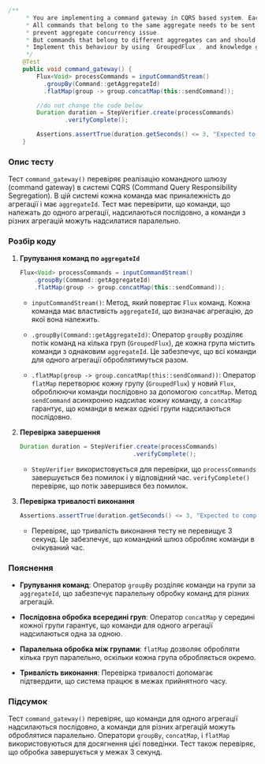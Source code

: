 ```java
/**
     * You are implementing a command gateway in CQRS based system. Each command belongs to an aggregate and has `aggregateId`.
     * All commands that belong to the same aggregate needs to be sent sequentially, after previous command was sent, to
     * prevent aggregate concurrency issue.
     * But commands that belong to different aggregates can and should be sent in parallel.
     * Implement this behaviour by using `GroupedFlux`, and knowledge gained from the previous exercises.
     */
    @Test
    public void command_gateway() {
        Flux<Void> processCommands = inputCommandStream()
          .groupBy(Command::getAggregateId)
          .flatMap(group -> group.concatMap(this::sendCommand));

        //do not change the code below
        Duration duration = StepVerifier.create(processCommands)
                .verifyComplete();

        Assertions.assertTrue(duration.getSeconds() <= 3, "Expected to complete in less than 3 seconds");
    }
```
### Опис тесту

Тест `command_gateway()` перевіряє реалізацію командного шлюзу (command gateway) в системі CQRS (Command Query Responsibility Segregation). В цій системі кожна команда має приналежність до агрегації і має `aggregateId`. Тест має перевірити, що команди, що належать до одного агрегації, надсилаються послідовно, а команди з різних агрегацій можуть надсилатися паралельно.

### Розбір коду

1. **Групування команд по `aggregateId`**

   ```java
   Flux<Void> processCommands = inputCommandStream()
       .groupBy(Command::getAggregateId)
       .flatMap(group -> group.concatMap(this::sendCommand));
   ```

    - `inputCommandStream()`: Метод, який повертає `Flux` команд. Кожна команда має властивість `aggregateId`, що визначає агрегацію, до якої вона належить.

    - `.groupBy(Command::getAggregateId)`: Оператор `groupBy` розділяє потік команд на кілька груп (`GroupedFlux`), де кожна група містить команди з однаковим `aggregateId`. Це забезпечує, що всі команди для одного агрегації оброблятимуться разом.

    - `.flatMap(group -> group.concatMap(this::sendCommand))`: Оператор `flatMap` перетворює кожну групу (`GroupedFlux`) у новий `Flux`, оброблюючи команди послідовно за допомогою `concatMap`. Метод `sendCommand` асинхронно надсилає кожну команду, а `concatMap` гарантує, що команди в межах однієї групи надсилаються послідовно.

2. **Перевірка завершення**

   ```java
   Duration duration = StepVerifier.create(processCommands)
                                   .verifyComplete();
   ```

    - `StepVerifier` використовується для перевірки, що `processCommands` завершується без помилок і у відповідний час. `verifyComplete()` перевіряє, що потік завершився без помилок.

3. **Перевірка тривалості виконання**

   ```java
   Assertions.assertTrue(duration.getSeconds() <= 3, "Expected to complete in less than 3 seconds");
   ```

    - Перевіряє, що тривалість виконання тесту не перевищує 3 секунд. Це забезпечує, що командний шлюз обробляє команди в очікуваний час.

### Пояснення

- **Групування команд**: Оператор `groupBy` розділяє команди на групи за `aggregateId`, що забезпечує паралельну обробку команд для різних агрегацій.

- **Послідовна обробка всередині груп**: Оператор `concatMap` у середині кожної групи гарантує, що команди для одного агрегації надсилаються одна за одною.

- **Паралельна обробка між групами**: `flatMap` дозволяє обробляти кілька груп паралельно, оскільки кожна група обробляється окремо.

- **Тривалість виконання**: Перевірка тривалості допомагає підтвердити, що система працює в межах прийнятного часу.


### Підсумок

Тест `command_gateway()` перевіряє, що команди для одного агрегації надсилаються послідовно, а команди для різних агрегацій можуть оброблятися паралельно. Оператори `groupBy`, `concatMap`, і `flatMap` використовуються для досягнення цієї поведінки. Тест також перевіряє, що обробка завершується у межах 3 секунд.
